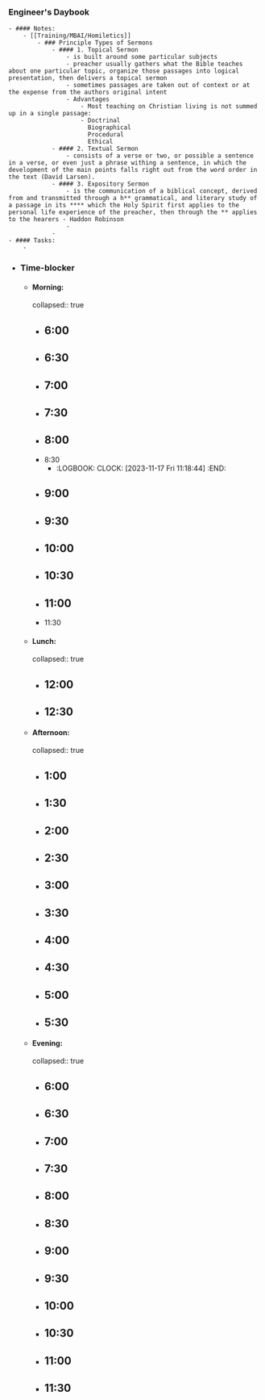 ### Engineer's Daybook
	- #### Notes:
		- [[Training/MBAI/Homiletics]]
			- ### Principle Types of Sermons
				- #### 1. Topical Sermon
					- is built around some particular subjects
					- preacher usually gathers what the Bible teaches about one particular topic, organize those passages into logical presentation, then delivers a topical sermon
					- sometimes passages are taken out of context or at the expense from the authors original intent
					- Advantages
						- Most teaching on Christian living is not summed up in a single passage:
						- Doctrinal
						  Biographical
						  Procedural
						  Ethical
				- #### 2. Textual Sermon
					- consists of a verse or two, or possible a sentence in a verse, or even just a phrase withing a sentence, in which the development of the main points falls right out from the word order in the text (David Larsen).
				- #### 3. Expository Sermon
					- is the communication of a biblical concept, derived from and transmitted through a h** grammatical, and literary study of a passage in its **** which the Holy Spirit first applies to the personal life experience of the preacher, then through the ** applies to the hearers - Haddon Robinson
					-
				-
	- #### Tasks:
		-
- ### Time-blocker
	- #### Morning:
	  collapsed:: true
		- 6:00
			-
		- 6:30
			-
		- 7:00
			-
		- 7:30
			-
		- 8:00
			-
		- 8:30
			- :LOGBOOK:
			  CLOCK: [2023-11-17 Fri 11:18:44]
			  :END:
		- 9:00
			-
		- 9:30
			-
		- 10:00
			-
		- 10:30
			-
		- 11:00
			-
		- 11:30
	- #### Lunch:
	  collapsed:: true
		- 12:00
			-
		- 12:30
			-
	- #### Afternoon:
	  collapsed:: true
		- 1:00
			-
		- 1:30
			-
		- 2:00
			-
		- 2:30
			-
		- 3:00
			-
		- 3:30
			-
		- 4:00
			-
		- 4:30
			-
		- 5:00
			-
		- 5:30
			-
	- #### Evening:
	  collapsed:: true
		- 6:00
			-
		- 6:30
			-
		- 7:00
			-
		- 7:30
			-
		- 8:00
			-
		- 8:30
			-
		- 9:00
			-
		- 9:30
			-
		- 10:00
			-
		- 10:30
			-
		- 11:00
			-
		- 11:30
			-